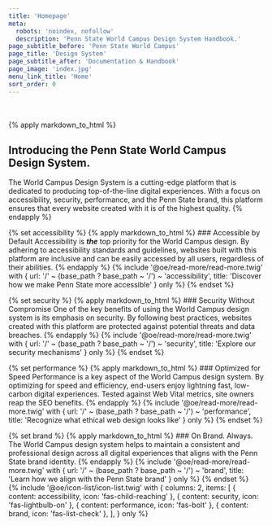```yaml
---
title: 'Homepage'
meta:
  robots: 'noindex, nofollow'
  description: 'Penn State World Campus Design System Handbook.'
page_subtitle_before: 'Penn State World Campus'
page_title: 'Design System'
page_subtitle_after: 'Documentation & Handbook'
page_image: 'index.jpg'
menu_link_title: 'Home'
sort_order: 0
---
```

<br><br>
{% apply markdown_to_html %}
  ## Introducing the Penn State World Campus Design System.
  The World Campus Design System is a cutting-edge platform that is dedicated
  to producing top-of-the-line digital experiences. With a focus on
  accessibility, security, performance, and the Penn State brand, this 
  platform ensures that every website created with it is of the highest
  quality.
{% endapply %}

{% set accessibility %}
  {% apply markdown_to_html %}
    ### Accessible <span class="text--contrasting">by Default</span>
    Accessibility is ***the*** top priority for the World Campus design. By
    adhering to accessibility standards and guidelines, websites built with
    this platform are inclusive and can be easily accessed by all users,
    regardless of their abilities.
  {% endapply %}
  {% include '@oe/read-more/read-more.twig' with {
    url: '/' ~ (base_path ? base_path ~ '/') ~ 'accessibility',
    title: 'Discover how we make Penn State more accessible'
  } only %}
{% endset %}

{% set security %}
  {% apply markdown_to_html %}
    ### Security <span class="text--contrasting">Without Compromise</span>
    One of the key benefits of using the World Campus design system is its
    emphasis on security. By following best practices, websites created with
    this platform are protected against potential threats and data breaches.
  {% endapply %}
  {% include '@oe/read-more/read-more.twig' with {
    url: '/' ~ (base_path ? base_path ~ '/') ~ 'security',
    title: 'Explore our security mechanisms'
  } only %}
{% endset %}

{% set performance %}
  {% apply markdown_to_html %}
    ### Optimized <span class="text--contrasting">for Speed</span>
    Performance is a key aspect of the World Campus design system. By
    optimizing for speed and efficiency, end-users enjoy lightning fast, 
    low-carbon digital experiences. Tested against Web Vital metrics, site
    owners reap the SEO benefits.
  {% endapply %}
  {% include '@oe/read-more/read-more.twig' with {
    url: '/' ~ (base_path ? base_path ~ '/') ~ 'performance',
    title: 'Recognize what ethical web design looks like'
  } only %}
{% endset %}

{% set brand %}
  {% apply markdown_to_html %}
    ### On Brand. <span class="text--contrasting">Always.</span>
    The World Campus design system helps to maintain a consistent and
    professional design across all digital experiences that aligns with the
    Penn State brand identity.
  {% endapply %}
  {% include '@oe/read-more/read-more.twig' with {
    url: '/' ~ (base_path ? base_path ~ '/') ~ 'brand',
    title: 'Learn how we align with the Penn State brand'
  } only %}
{% endset %}
<br>
{% include '@oe/icon-list/icon-list.twig' with {
  columns: 2,
  items: [
    { content: accessibility, icon: 'fas-child-reaching' },
    { content: security, icon: 'fas-lightbulb-on' },
    { content: performance, icon: 'fas-bolt' },
    { content: brand, icon: 'fas-list-check' },
  ],
} only %}